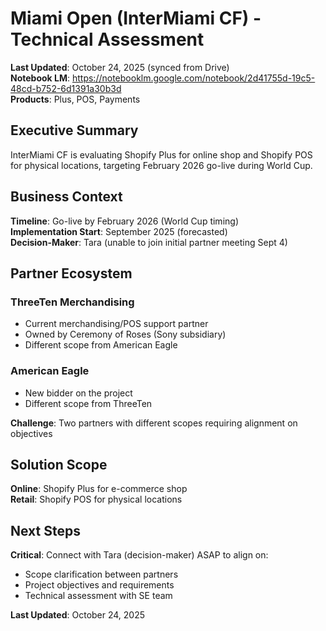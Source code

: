 # Miami Open (InterMiami CF) - Technical Assessment

**Last Updated**: October 24, 2025 (synced from Drive)  
**Notebook LM**: https://notebooklm.google.com/notebook/2d41755d-19c5-48cd-b752-6d1391a30b3d  
**Products**: Plus, POS, Payments

## Executive Summary

InterMiami CF is evaluating Shopify Plus for online shop and Shopify POS for physical locations, targeting February 2026 go-live during World Cup.

## Business Context

**Timeline**: Go-live by February 2026 (World Cup timing)  
**Implementation Start**: September 2025 (forecasted)  
**Decision-Maker**: Tara (unable to join initial partner meeting Sept 4)

## Partner Ecosystem

### ThreeTen Merchandising
- Current merchandising/POS support partner
- Owned by Ceremony of Roses (Sony subsidiary)
- Different scope from American Eagle

### American Eagle
- New bidder on the project
- Different scope from ThreeTen

**Challenge**: Two partners with different scopes requiring alignment on objectives

## Solution Scope

**Online**: Shopify Plus for e-commerce shop  
**Retail**: Shopify POS for physical locations

## Next Steps

**Critical**: Connect with Tara (decision-maker) ASAP to align on:
- Scope clarification between partners
- Project objectives and requirements
- Technical assessment with SE team

**Last Updated**: October 24, 2025
